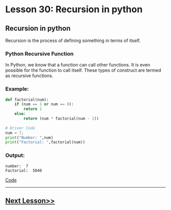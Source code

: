 # Lesson 30: Recursion in python

## Recursion in python
Recursion is the process of defining something in terms of itself.

### Python Recursive Function
In Python, we know that a function can call other functions. It is even possible for the function to call itself. These types of construct are termed as recursive functions.

### Example:
```python
def factorial(num): 
    if (num == 1 or num == 0):
        return 1
    else:
        return (num * factorial(num - 1)) 
  
# Driver Code 
num = 7; 
print("Number: ",num)
print("Factorial: ",factorial(num))
```

### Output:
```
number:  7
Factorial:  5040
```

[Code](https://github.com/sheikh92areeb/learn-python/tree/main/Lesson-030/main.py)

---

## [Next Lesson>>](https://github.com/sheikh92areeb/learn-python/tree/main/Lesson-031)
